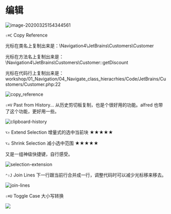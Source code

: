 # 编辑



![image-20200325154344561](https://tva1.sinaimg.cn/large/00831rSTly1gd67win0k2j306c0cfgqu.jpg)



`⇧⌘C` Copy Reference  

光标在类名上复制出来是：\Navigation4\JetBrains\Customers\Customer

光标在方法名上复制出来是：\Navigation4\JetBrains\Customers\Customer::getDiscount

光标在代码行上复制出来是： workshop/01_Navigation/04_Navigate_class_hieracrhies/Code/JetBrains/Customers/Customer.php:22

![copy_reference](https://tva1.sinaimg.cn/large/00831rSTly1gd65julvklg30z50jy7wh.gif)



`⇧⌘V` Past from History... 从历史剪切板复制，也是个很好用的功能。alfred 也带了这个功能，更好用一些。

![clipboard-history](https://tva1.sinaimg.cn/large/00831rSTly1gd66r8xg35g30qo0f0q8x.gif)





`⌥↑` Extend Selection 增量式的选中当前块 ★★★★★ 

`⌥↓` Shrink Selection 减小选中范围 ★★★★★ 

又是一组神级快捷键，自行感受。

![selection-extension](https://tva1.sinaimg.cn/large/00831rSTly1gd66jupvakg30qo0f0182.gif)



`⌃⇧J` Join Lines 下一行跟当前行合并成一行，调整代码时可以减少光标移来移去。

![join-lines](https://tva1.sinaimg.cn/large/00831rSTly1gd663z3fo4g30qo0f00vk.gif)



`⇧⌘U` Toggle Case 大小写转换

![](https://tva1.sinaimg.cn/large/00831rSTly1gd66uo03vng30zk0k0jwv.gif)





